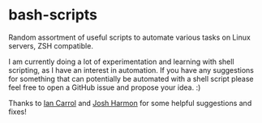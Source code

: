 # bash-scripts
Random assortment of useful scripts to automate various tasks on Linux servers, ZSH compatible.

I am currently doing a lot of experimentation and learning with shell scripting, as I have an interest in automation. If you have any suggestions for something that can potentially be automated with a shell script please feel free to open a GitHub issue and propose your idea. :)

Thanks to [Ian Carrol](https://github.com/iangcarroll) and [Josh Harmon](https://github.com/JoshHarmon) for some helpful suggestions and fixes!
